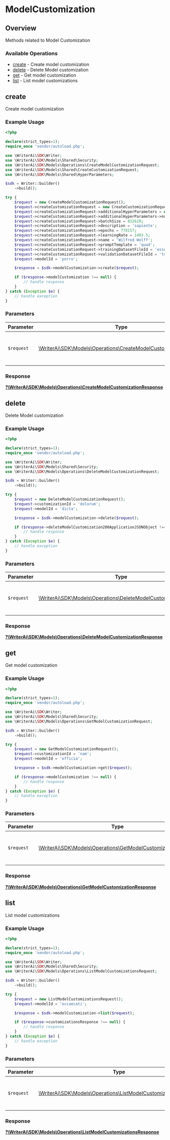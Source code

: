 # ModelCustomization

## Overview

Methods related to Model Customization

### Available Operations

* [create](#create) - Create model customization
* [delete](#delete) - Delete Model customization
* [get](#get) - Get model customization
* [list](#list) - List model customizations

## create

Create model customization

### Example Usage

```php
<?php

declare(strict_types=1);
require_once 'vendor/autoload.php';

use \WriterAi\SDK\Writer;
use \WriterAi\SDK\Models\Shared\Security;
use \WriterAi\SDK\Models\Operations\CreateModelCustomizationRequest;
use \WriterAi\SDK\Models\Shared\CreateCustomizationRequest;
use \WriterAi\SDK\Models\Shared\HyperParameters;

$sdk = Writer::builder()
    ->build();

try {
    $request = new CreateModelCustomizationRequest();
    $request->createCustomizationRequest = new CreateCustomizationRequest();
    $request->createCustomizationRequest->additionalHyperParameters = new HyperParameters();
    $request->createCustomizationRequest->additionalHyperParameters->numVirtualTokens = 368241;
    $request->createCustomizationRequest->batchSize = 832620;
    $request->createCustomizationRequest->description = 'sapiente';
    $request->createCustomizationRequest->epochs = 778157;
    $request->createCustomizationRequest->learningRate = 1403.5;
    $request->createCustomizationRequest->name = 'Wilfred Wolff';
    $request->createCustomizationRequest->promptTemplate = 'quod';
    $request->createCustomizationRequest->trainingDatasetFileId = 'esse';
    $request->createCustomizationRequest->validationDatasetFileId = 'totam';
    $request->modelId = 'porro';

    $response = $sdk->modelCustomization->create($request);

    if ($response->modelCustomization !== null) {
        // handle response
    }
} catch (Exception $e) {
    // handle exception
}
```

### Parameters

| Parameter                                                                                                                     | Type                                                                                                                          | Required                                                                                                                      | Description                                                                                                                   |
| ----------------------------------------------------------------------------------------------------------------------------- | ----------------------------------------------------------------------------------------------------------------------------- | ----------------------------------------------------------------------------------------------------------------------------- | ----------------------------------------------------------------------------------------------------------------------------- |
| `$request`                                                                                                                    | [\WriterAi\SDK\Models\Operations\CreateModelCustomizationRequest](../../models/operations/CreateModelCustomizationRequest.md) | :heavy_check_mark:                                                                                                            | The request object to use for the request.                                                                                    |


### Response

**[?\WriterAi\SDK\Models\Operations\CreateModelCustomizationResponse](../../models/operations/CreateModelCustomizationResponse.md)**


## delete

Delete Model customization

### Example Usage

```php
<?php

declare(strict_types=1);
require_once 'vendor/autoload.php';

use \WriterAi\SDK\Writer;
use \WriterAi\SDK\Models\Shared\Security;
use \WriterAi\SDK\Models\Operations\DeleteModelCustomizationRequest;

$sdk = Writer::builder()
    ->build();

try {
    $request = new DeleteModelCustomizationRequest();
    $request->customizationId = 'dolorum';
    $request->modelId = 'dicta';

    $response = $sdk->modelCustomization->delete($request);

    if ($response->deleteModelCustomization200ApplicationJSONObject !== null) {
        // handle response
    }
} catch (Exception $e) {
    // handle exception
}
```

### Parameters

| Parameter                                                                                                                     | Type                                                                                                                          | Required                                                                                                                      | Description                                                                                                                   |
| ----------------------------------------------------------------------------------------------------------------------------- | ----------------------------------------------------------------------------------------------------------------------------- | ----------------------------------------------------------------------------------------------------------------------------- | ----------------------------------------------------------------------------------------------------------------------------- |
| `$request`                                                                                                                    | [\WriterAi\SDK\Models\Operations\DeleteModelCustomizationRequest](../../models/operations/DeleteModelCustomizationRequest.md) | :heavy_check_mark:                                                                                                            | The request object to use for the request.                                                                                    |


### Response

**[?\WriterAi\SDK\Models\Operations\DeleteModelCustomizationResponse](../../models/operations/DeleteModelCustomizationResponse.md)**


## get

Get model customization

### Example Usage

```php
<?php

declare(strict_types=1);
require_once 'vendor/autoload.php';

use \WriterAi\SDK\Writer;
use \WriterAi\SDK\Models\Shared\Security;
use \WriterAi\SDK\Models\Operations\GetModelCustomizationRequest;

$sdk = Writer::builder()
    ->build();

try {
    $request = new GetModelCustomizationRequest();
    $request->customizationId = 'nam';
    $request->modelId = 'officia';

    $response = $sdk->modelCustomization->get($request);

    if ($response->modelCustomization !== null) {
        // handle response
    }
} catch (Exception $e) {
    // handle exception
}
```

### Parameters

| Parameter                                                                                                               | Type                                                                                                                    | Required                                                                                                                | Description                                                                                                             |
| ----------------------------------------------------------------------------------------------------------------------- | ----------------------------------------------------------------------------------------------------------------------- | ----------------------------------------------------------------------------------------------------------------------- | ----------------------------------------------------------------------------------------------------------------------- |
| `$request`                                                                                                              | [\WriterAi\SDK\Models\Operations\GetModelCustomizationRequest](../../models/operations/GetModelCustomizationRequest.md) | :heavy_check_mark:                                                                                                      | The request object to use for the request.                                                                              |


### Response

**[?\WriterAi\SDK\Models\Operations\GetModelCustomizationResponse](../../models/operations/GetModelCustomizationResponse.md)**


## list

List model customizations

### Example Usage

```php
<?php

declare(strict_types=1);
require_once 'vendor/autoload.php';

use \WriterAi\SDK\Writer;
use \WriterAi\SDK\Models\Shared\Security;
use \WriterAi\SDK\Models\Operations\ListModelCustomizationsRequest;

$sdk = Writer::builder()
    ->build();

try {
    $request = new ListModelCustomizationsRequest();
    $request->modelId = 'occaecati';

    $response = $sdk->modelCustomization->list($request);

    if ($response->customizationsResponse !== null) {
        // handle response
    }
} catch (Exception $e) {
    // handle exception
}
```

### Parameters

| Parameter                                                                                                                   | Type                                                                                                                        | Required                                                                                                                    | Description                                                                                                                 |
| --------------------------------------------------------------------------------------------------------------------------- | --------------------------------------------------------------------------------------------------------------------------- | --------------------------------------------------------------------------------------------------------------------------- | --------------------------------------------------------------------------------------------------------------------------- |
| `$request`                                                                                                                  | [\WriterAi\SDK\Models\Operations\ListModelCustomizationsRequest](../../models/operations/ListModelCustomizationsRequest.md) | :heavy_check_mark:                                                                                                          | The request object to use for the request.                                                                                  |


### Response

**[?\WriterAi\SDK\Models\Operations\ListModelCustomizationsResponse](../../models/operations/ListModelCustomizationsResponse.md)**

